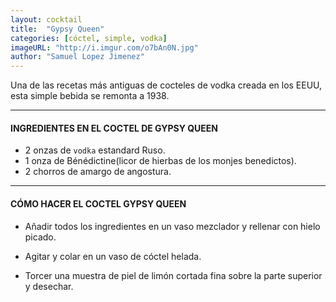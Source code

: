 ```yaml
---
layout: cocktail
title:  "Gypsy Queen"
categories: [cóctel, simple, vodka]
imageURL: "http://i.imgur.com/o7bAn0N.jpg"
author: "Samuel Lopez Jimenez"
---
```


Una de las recetas más antiguas de cocteles de vodka creada en los EEUU, esta simple bebida se remonta
a 1938.

**************************************************

#### INGREDIENTES EN EL COCTEL DE GYPSY QUEEN

- 2 onzas de `vodka` estandard Ruso.
- 1 onza de Bénédictine(licor de hierbas de los monjes benedictos).
- 2 chorros de amargo de angostura.

**************************************************

#### CÓMO HACER EL COCTEL GYPSY QUEEN

- Añadir todos los ingredientes en un vaso mezclador y rellenar con hielo picado.

- Agitar y colar en un vaso de cóctel helada.

- Torcer una muestra de piel de limón cortada fina sobre la parte superior y desechar.
